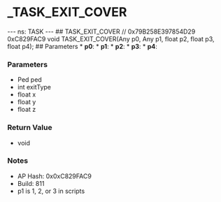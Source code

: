 # _TASK_EXIT_COVER

--- ns: TASK --- ## TASK_EXIT_COVER  // 0x79B258E397854D29 0xC829FAC9 void TASK_EXIT_COVER(Any p0, Any p1, float p2, float p3, float p4);   ## Parameters * **p0**: * **p1**: * **p2**: * **p3**: * **p4**:

### Parameters
* Ped ped
* int exitType
* float x
* float y
* float z

### Return Value
* void

### Notes
* AP Hash: 0x0xC829FAC9
* Build: 811
* p1 is 1, 2, or 3 in scripts


